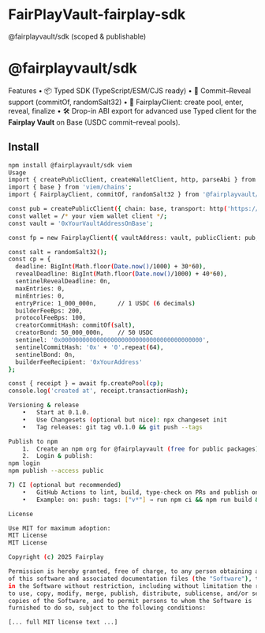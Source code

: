 # FairPlayVault-fairplay-sdk
@fairplayvault/sdk (scoped &amp; publishable)
# @fairplayvault/sdk

Features
	•	📦 Typed SDK (TypeScript/ESM/CJS ready)
	•	🎲 Commit–Reveal support (commitOf, randomSalt32)
	•	🔗 FairplayClient: create pool, enter, reveal, finalize
	•	🛠 Drop-in ABI export for advanced use
 Typed client for the **Fairplay Vault** on Base (USDC commit–reveal pools).

## Install

```bash
npm install @fairplayvault/sdk viem
Usage
import { createPublicClient, createWalletClient, http, parseAbi } from 'viem';
import { base } from 'viem/chains';
import { FairplayClient, commitOf, randomSalt32 } from '@fairplayvault/sdk';

const pub = createPublicClient({ chain: base, transport: http('https://mainnet.base.org') });
const wallet = /* your viem wallet client */;
const vault = '0xYourVaultAddressOnBase';

const fp = new FairplayClient({ vaultAddress: vault, publicClient: pub, walletClient: wallet });

const salt = randomSalt32();
const cp = {
  deadline: BigInt(Math.floor(Date.now()/1000) + 30*60),
  revealDeadline: BigInt(Math.floor(Date.now()/1000) + 40*60),
  sentinelRevealDeadline: 0n,
  maxEntries: 0,
  minEntries: 0,
  entryPrice: 1_000_000n,      // 1 USDC (6 decimals)
  builderFeeBps: 200,
  protocolFeeBps: 100,
  creatorCommitHash: commitOf(salt),
  creatorBond: 50_000_000n,    // 50 USDC
  sentinel: '0x0000000000000000000000000000000000000000',
  sentinelCommitHash: '0x' + '0'.repeat(64),
  sentinelBond: 0n,
  builderFeeRecipient: '0xYourAddress'
};

const { receipt } = await fp.createPool(cp);
console.log('created at', receipt.transactionHash);

Versioning & release
	•	Start at 0.1.0.
	•	Use Changesets (optional but nice): npx changeset init
	•	Tag releases: git tag v0.1.0 && git push --tags

Publish to npm
	1.	Create an npm org for @fairplayvault (free for public packages).
	2.	Login & publish:
npm login
npm publish --access public

7) CI (optional but recommended)
	•	GitHub Actions to lint, build, type-check on PRs and publish on tags.
	•	Example: on: push: tags: ["v*"] → run npm ci && npm run build && npm publish.

License

Use MIT for maximum adoption:
MIT License
MIT License

Copyright (c) 2025 Fairplay

Permission is hereby granted, free of charge, to any person obtaining a copy
of this software and associated documentation files (the "Software"), to deal
in the Software without restriction, including without limitation the rights
to use, copy, modify, merge, publish, distribute, sublicense, and/or sell
copies of the Software, and to permit persons to whom the Software is
furnished to do so, subject to the following conditions:

[... full MIT license text ...]
